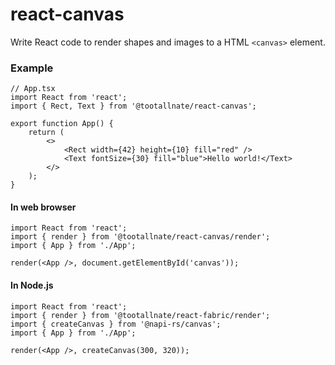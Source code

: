 react-canvas
============

Write React code to render shapes and images to a HTML `<canvas>` element.

### Example

```tsx
// App.tsx
import React from 'react';
import { Rect, Text } from '@tootallnate/react-canvas';

export function App() {
    return (
        <>
            <Rect width={42} height={10} fill="red" />
            <Text fontSize={30} fill="blue">Hello world!</Text>
        </>
    );
}
```

#### In web browser

```tsx
import React from 'react';
import { render } from '@tootallnate/react-canvas/render';
import { App } from './App';

render(<App />, document.getElementById('canvas'));
```

#### In Node.js

```tsx
import React from 'react';
import { render } from '@tootallnate/react-fabric/render';
import { createCanvas } from '@napi-rs/canvas';
import { App } from './App';

render(<App />, createCanvas(300, 320));
```
